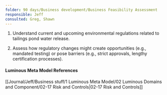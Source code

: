 ```yaml
---
folder: 90 days/Business development/Business Feasibility Assessment
responsible: Jeff
consulted: Greg, Shawn
---
```

   1. Understand current and upcoming environmental regulations related to tailings pond water release.  
   
   2. Assess how regulatory changes might create opportunities (e.g., mandated testing) or pose barriers (e.g., strict approvals, lengthy certification processes).


#### Luminous Meta Model References

[[Journal/Jeff/Business stuff/1 Luminous Meta Model/02 Luminous Domains and Component/02-17 Risk and Controls|02-17 Risk and Controls]]
